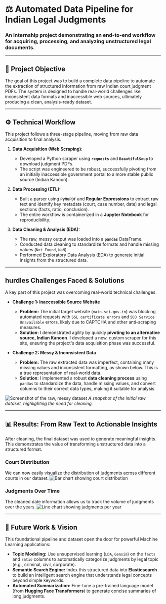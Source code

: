 
# ⚖️ Automated Data Pipeline for Indian Legal Judgments

### An internship project demonstrating an end-to-end workflow for acquiring, processing, and analyzing unstructured legal documents.

---

## 🎯 **Project Objective**

The goal of this project was to build a complete data pipeline to automate the extraction of structured information from raw Indian court judgment PDFs. The system is designed to handle real-world challenges like inconsistent data formats and inaccessible web sources, ultimately producing a clean, analysis-ready dataset.

---

## ⚙️ **Technical Workflow**

This project follows a three-stage pipeline, moving from raw data acquisition to final analysis.



1.  **Data Acquisition (Web Scraping):**
    * Developed a Python scraper using **`requests`** and **`BeautifulSoup`** to download judgment PDFs.
    * The script was engineered to be robust, successfully pivoting from an initially inaccessible government portal to a more stable public source (Indian Kanoon).

2.  **Data Processing (ETL):**
    * Built a parser using **`PyMuPDF`** and **Regular Expressions** to extract raw text and identify key metadata (court, case number, date) and legal sections (facts, ratio, conclusion).
    * The entire workflow is containerized in a **Jupyter Notebook** for reproducibility.

3.  **Data Cleaning & Analysis (EDA):**
    * The raw, messy output was loaded into a **`pandas`** DataFrame.
    * Conducted data cleaning to standardize formats and handle missing values (`Not Found`, `NaN`).
    * Performed Exploratory Data Analysis (EDA) to generate initial insights from the structured data.

---

##  hurdles **Challenges Faced & Solutions**

A key part of this project was overcoming real-world technical challenges.

* **Challenge 1: Inaccessible Source Website**
    * **Problem:** The initial target website (`main.sci.gov.in`) was blocking automated requests with `SSL certificate errors` and `503 Service Unavailable` errors, likely due to CAPTCHA and other anti-scraping measures.
    * **Solution:** I demonstrated agility by quickly **pivoting to an alternative source, Indian Kanoon**. I developed a new, custom scraper for this site, ensuring the project's data acquisition phase was successful.

* **Challenge 2: Messy & Inconsistent Data**
    * **Problem:** The raw extracted data was imperfect, containing many missing values and inconsistent formatting, as shown below. This is a true representation of real-world data.
    * **Solution:** I implemented a robust **data cleaning process** using `pandas` to standardize the data, handle missing values, and convert columns to their correct data types, making it suitable for analysis.

![Screenshot of the raw, messy dataset](image_4ace17.png)
_A snapshot of the initial raw dataset, highlighting the need for cleaning._

---

## 📊 **Results: From Raw Text to Actionable Insights**

After cleaning, the final dataset was used to generate meaningful insights. This demonstrates the value of transforming unstructured data into a structured format.

### Court Distribution
We can now easily visualize the distribution of judgments across different courts in our dataset.
![Bar chart showing court distribution](EDA_visuals/court_distribution.png)

### Judgments Over Time
The cleaned date information allows us to track the volume of judgments over the years.
![Line chart showing judgments per year](EDA_visuals/judgments_over_time.png)

---

## 🚀 **Future Work & Vision**

This foundational pipeline and dataset open the door for powerful Machine Learning applications:

* **Topic Modeling:** Use unsupervised learning (`LDA`, `Gensim`) on the `facts` and `ratio` columns to automatically categorize judgments by legal topic (e.g., criminal, civil, corporate).
* **Semantic Search Engine:** Index this structured data into **Elasticsearch** to build an intelligent search engine that understands legal concepts beyond simple keywords.
* **Automated Summarization:** Fine-tune a pre-trained language model (from **Hugging Face Transformers**) to generate concise summaries of long judgments.
